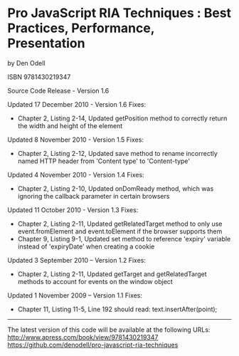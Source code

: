 # Pro JavaScript RIA Techniques : Best Practices, Performance, Presentation

by Den Odell

ISBN 9781430219347

Source Code Release - Version 1.6

Updated 17 December 2010 - Version 1.6 Fixes:
- Chapter 2, Listing 2-14, Updated getPosition method to correctly return the width and height of the element

Updated 8 November 2010 - Version 1.5 Fixes:
- Chapter 2, Listing 2-12, Updated save method to rename incorrectly named HTTP header from 'Content type' to 'Content-type'

Updated 4 November 2010 - Version 1.4 Fixes:
- Chapter 2, Listing 2-10, Updated onDomReady method, which was ignoring the callback parameter in certain browsers

Updated 11 October 2010 - Version 1.3 Fixes:
- Chapter 2, Listing 2-11, Updated getRelatedTarget method to only use event.fromElement and event.toElement if the browser supports them
- Chapter 9, Listing 9-1, Updated set method to reference 'expiry' variable instead of 'expiryDate' when creating a cookie

Updated 3 September 2010 – Version 1.2 Fixes:
- Chapter 2, Listing 2-11, Updated getTarget and getRelatedTarget methods to account for events on the window object

Updated 1 November 2009 – Version 1.1 Fixes:
- Chapter 11, Listing 11-5, Line 192 should read: text.insertAfter(point);

---

The latest version of this code will be available at the following URLs:
http://www.apress.com/book/view/9781430219347
https://github.com/denodell/pro-javascript-ria-techniques